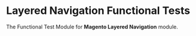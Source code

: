 # Layered Navigation Functional Tests

The Functional Test Module for **Magento Layered Navigation** module.
